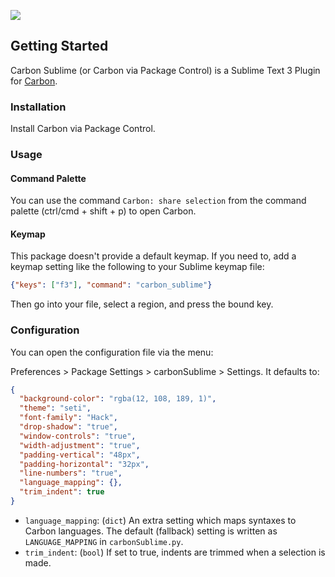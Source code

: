 ![](https://i.imgur.com/nk0e21I.png)
## Getting Started

Carbon Sublime (or Carbon via Package Control) is a Sublime Text 3 Plugin for [Carbon](https://carbon.now.sh).

### Installation

Install Carbon via Package Control.

### Usage

#### Command Palette

You can use the command `Carbon: share selection` from the command palette (ctrl/cmd + shift + p) to open Carbon.

#### Keymap

This package doesn't provide a default keymap. If you need to, add a keymap setting like the following to your Sublime keymap file:

```json
{"keys": ["f3"], "command": "carbon_sublime"}
```

Then go into your file, select a region, and press the bound key.

### Configuration

You can open the configuration file via the menu:

Preferences > Package Settings > carbonSublime > Settings. It defaults to:

```json
{
  "background-color": "rgba(12, 108, 189, 1)",
  "theme": "seti",
  "font-family": "Hack",
  "drop-shadow": "true",
  "window-controls": "true",
  "width-adjustment": "true",
  "padding-vertical": "48px",
  "padding-horizontal": "32px",
  "line-numbers": "true",
  "language_mapping": {},
  "trim_indent": true
}
```

- `language_mapping`: (`dict`) An extra setting which maps syntaxes to Carbon languages. The default (fallback) setting is written as `LANGUAGE_MAPPING` in `carbonSublime.py`.
- `trim_indent`: (`bool`) If set to true, indents are trimmed when a selection is made.
